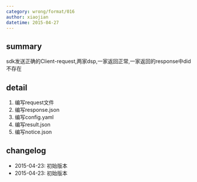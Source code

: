 ```yaml
---
category: wrong/format/016
author: xiaojian
datetime: 2015-04-27
---
```


## summary

sdk发送正确的Client-request,两家dsp,一家返回正常,一家返回的response中did不存在

## detail

1. 编写request文件
2. 编写response.json
3. 编写config.yaml
4. 编写result.json
5. 编写notice.json

## changelog

- 2015-04-23: 初始版本
- 2015-04-23: 初始版本
